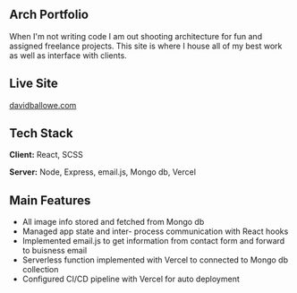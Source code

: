 ## Arch Portfolio
When I'm not writing code I am out shooting architecture for fun and assigned freelance projects. This site is where I house all of my best work as well as interface with clients.

## Live Site
[davidballowe.com](https://davidballowe.com/)

## Tech Stack
**Client:** React, SCSS

**Server:** Node, Express, email.js, Mongo db, Vercel

## Main Features
- All image info stored and fetched from Mongo db
- Managed app state and inter- process communication with React hooks
- Implemented email.js to get information from contact form and forward to buisness email
- Serverless function implemented with Vercel to connected to Mongo db collection
- Configured CI/CD pipeline with Vercel for auto deployment
